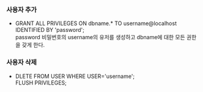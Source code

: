 ### 사용자 추가
- GRANT ALL PRIVILEGES ON dbname.* TO username@localhost IDENTIFIED BY 'password';  
password 비밀번호의 username의 유저를 생성하고 dbname에 대한 모든 권한을 갖게 한다.  
  
### 사용자 삭제
- DLETE FROM USER WHERE USER='username';  
FLUSH PRIVILEGES;  
